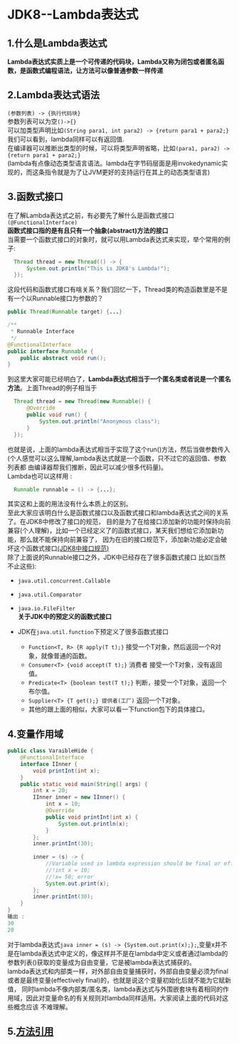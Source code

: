 JDK8--Lambda表达式
===
## 1.什么是Lambda表达式
**Lambda表达式实质上是一个可传递的代码块，Lambda又称为闭包或者匿名函数，是函数式编程语法，让方法可以像普通参数一样传递**

## 2.Lambda表达式语法
```(参数列表) -> {执行代码块}```
<br>参数列表可以为空```()->{}```
<br>可以加类型声明比如```(String para1, int para2) -> {return para1 + para2;}```我们可以看到，lambda同样可以有返回值.
<br>在编译器可以推断出类型的时候，可以将类型声明省略，比如```(para1, para2) -> {return para1 + para2;}```
<br>(lambda有点像动态类型语言语法。lambda在字节码层面是用invokedynamic实现的，而这条指令就是为了让JVM更好的支持运行在其上的动态类型语言)

## 3.函数式接口
在了解Lambda表达式之前，有必要先了解什么是函数式接口```(@FunctionalInterface)```<br>
**函数式接口指的是有且只有一个抽象(abstract)方法的接口**<br>
当需要一个函数式接口的对象时，就可以用Lambda表达式来实现，举个常用的例子:
<br>
```java
  Thread thread = new Thread(() -> {
      System.out.println("This is JDK8's Lambda!");
  });
```
这段代码和函数式接口有啥关系？我们回忆一下，Thread类的构造函数里是不是有一个以Runnable接口为参数的？
```java
public Thread(Runnable target) {...}

/**
 * Runnable Interface
 */
@FunctionalInterface
public interface Runnable {  
    public abstract void run();
}
```
到这里大家可能已经明白了，**Lambda表达式相当于一个匿名类或者说是一个匿名方法**。上面Thread的例子相当于
```java
  Thread thread = new Thread(new Runnable() {
      @Override
      public void run() {
          System.out.println("Anonymous class");
      }
  });
```
也就是说，上面的lambda表达式相当于实现了这个run()方法，然后当做参数传入(个人感觉可以这么理解,lambda表达式就是一个函数，只不过它的返回值、参数列表都
由编译器帮我们推断，因此可以减少很多代码量)。
<br>Lambda也可以这样用 :
```java
  Runnable runnable = () -> {...};
```
其实这和上面的用法没有什么本质上的区别。
<br>至此大家应该明白什么是函数式接口以及函数式接口和lambda表达式之间的关系了。在JDK8中修改了接口的规范，
目的是为了在给接口添加新的功能时保持向前兼容(个人理解)，比如一个已经定义了的函数式接口，某天我们想给它添加新功能，那么就不能保持向前兼容了，
因为在旧的接口规范下，添加新功能必定会破坏这个函数式接口[(JDK8中接口规范)]()
<br>
除了上面说的Runnable接口之外，JDK中已经存在了很多函数式接口
比如(当然不止这些):
- ```java.util.concurrent.Callable```
- ```java.util.Comparator```
- ```java.io.FileFilter```
<br>**关于JDK中的预定义的函数式接口**

- JDK在```java.util.function```下预定义了很多函数式接口
  - ```Function<T, R> {R apply(T t);}``` 接受一个T对象，然后返回一个R对象，就像普通的函数。
  - ```Consumer<T> {void accept(T t);}``` 消费者 接受一个T对象，没有返回值。
  - ```Predicate<T> {boolean test(T t);}``` 判断，接受一个T对象，返回一个布尔值。
  - ```Supplier<T> {T get();} 提供者(工厂)``` 返回一个T对象。
  - 其他的跟上面的相似，大家可以看一下function包下的具体接口。
## 4.变量作用域
```java
public class VaraibleHide {
    @FunctionalInterface
    interface IInner {
        void printInt(int x);
    }
    public static void main(String[] args) {
        int x = 20;
        IInner inner = new IInner() {
            int x = 10;
            @Override
            public void printInt(int x) {
                System.out.println(x);
            }
        };
        inner.printInt(30);
        
        inner = (s) -> {
            //Variable used in lambda expression should be final or effectively final
            //!int x = 10;
            //!x= 50; error
            System.out.print(x);
        };
        inner.printInt(30);
    }
}
输出 :
30
20
```
对于lambda表达式```java inner = (s) -> {System.out.print(x);};```,变量x并不是在lambda表达式中定义的，像这样并不是在lambda中定义或者通过lambda的参数列表()获取的变量成为自由变量，它是被lambda表达式捕获的。
<br>lambda表达式和内部类一样，对外部自由变量捕获时，外部自由变量必须为final或者是最终变量(effectively final)的，也就是说这个变量初始化后就不能为它赋新值，
同时lambda不像内部类/匿名类，lambda表达式与外围嵌套块有着相同的作用域，因此对变量命名的有关规则对lambda同样适用。大家阅读上面的代码对这些概念应该
不难理解。
## 5.[方法引用](../方法引用.md)
